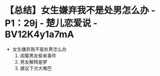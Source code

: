 # 【总结】女生嫌弃我不是处男怎么办 - P1：29j - 楚儿恋爱说 - BV12K4y1a7mA

-   女生嫌弃我不是处男怎么办
    1.  闺蜜男友偷亲事件
    2.  男友解释是梦
    3.  建议下次大嘴巴